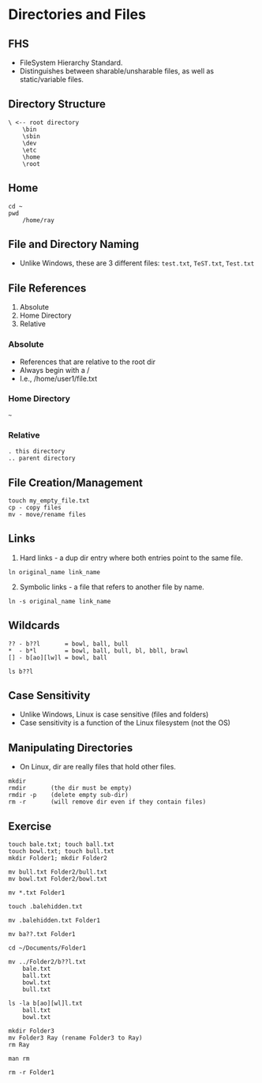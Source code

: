 # Directories and Files

## FHS
* FileSystem Hierarchy Standard.
* Distinguishes between sharable/unsharable files, as well as static/variable files.

## Directory Structure
```
\ <-- root directory
    \bin
    \sbin
    \dev
    \etc
    \home
    \root
```

## Home
```
cd ~
pwd
    /home/ray
```

## File and Directory Naming
* Unlike Windows, these are 3 different files: `test.txt`, `TeST.txt`, `Test.txt`

## File References
1. Absolute
2. Home Directory
3. Relative

### Absolute
* References that are relative to the root dir
* Always begin with a /
* I.e., /home/user1/file.txt

### Home Directory
```
~
```

### Relative
```
. this directory
.. parent directory
```

## File Creation/Management
```
touch my_empty_file.txt
cp - copy files
mv - move/rename files
```

## Links
1. Hard links - a dup dir entry where both entries point to the same file.
```
ln original_name link_name
```
2. Symbolic links - a file that refers to another file by name.
```
ln -s original_name link_name
```

## Wildcards 
```
?? - b??l       = bowl, ball, bull
*  - b*l        = bowl, ball, bull, bl, bbll, brawl
[] - b[ao][lw]l = bowl, ball

ls b??l
```

## Case Sensitivity
* Unlike Windows, Linux is case sensitive (files and folders)
* Case sensitivity is a function of the Linux filesystem (not the OS)


## Manipulating Directories
* On Linux, dir are really files that hold other files.
```
mkdir
rmdir       (the dir must be empty)
rmdir -p    (delete empty sub-dir)
rm -r       (will remove dir even if they contain files)
```

## Exercise
```
touch bale.txt; touch ball.txt
touch bowl.txt; touch bull.txt
mkdir Folder1; mkdir Folder2

mv bull.txt Folder2/bull.txt
mv bowl.txt Folder2/bowl.txt

mv *.txt Folder1

touch .balehidden.txt

mv .balehidden.txt Folder1

mv ba??.txt Folder1

cd ~/Documents/Folder1

mv ../Folder2/b??l.txt
    bale.txt
    ball.txt
    bowl.txt
    bull.txt

ls -la b[ao][wl]l.txt
    ball.txt
    bowl.txt

mkdir Folder3
mv Folder3 Ray (rename Folder3 to Ray)
rm Ray

man rm

rm -r Folder1
```